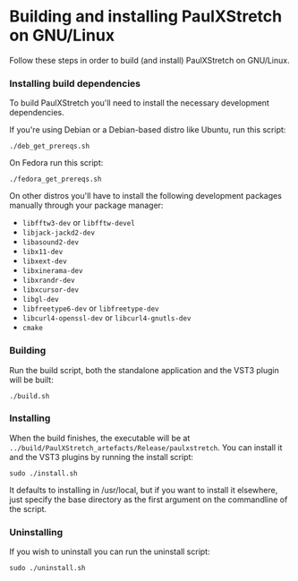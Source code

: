 # Building and installing PaulXStretch on GNU/Linux
Follow these steps in order to build (and install) PaulXStretch on GNU/Linux.

### Installing build dependencies
To build PaulXStretch you'll need to install the necessary development dependencies.

If you're using Debian or a Debian-based distro like Ubuntu, run this script:
```
./deb_get_prereqs.sh
```

On Fedora run this script:
```
./fedora_get_prereqs.sh
```

On other distros you'll have to install the following development packages manually through your package manager:
* `libfftw3-dev` or `libfftw-devel`
* `libjack-jackd2-dev`
* `libasound2-dev`
* `libx11-dev`
* `libxext-dev`
* `libxinerama-dev`
* `libxrandr-dev`
* `libxcursor-dev`
* `libgl-dev`
* `libfreetype6-dev` or `libfreetype-dev`
* `libcurl4-openssl-dev` or `libcurl4-gnutls-dev`
* `cmake`

### Building
Run the build script, both the standalone application and the VST3 plugin will be built:
```
./build.sh
```

### Installing
When the build finishes, the executable will be at
`../build/PaulXStretch_artefacts/Release/paulxstretch`. You can install it
and the VST3 plugins by running the install script:
```
sudo ./install.sh
```
It defaults to installing in /usr/local, but if you want to install it
elsewhere, just specify the base directory as the first argument on the commandline of the script.

### Uninstalling
If you wish to uninstall you can run the uninstall script:
```
sudo ./uninstall.sh
```
